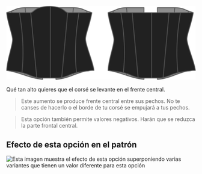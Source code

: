 ![La opción de ascenso frontal en la Catedral](./frontrise.svg)

Qué tan alto quieres que el corsé se levante en el frente central.

> Este aumento se produce frente central entre sus pechos. No te canses de hacerlo o el borde de tu corsé se empujará a tus pechos.

> Esta opción también permite valores negativos. Harán que se reduzca la parte frontal central.

## Efecto de esta opción en el patrón

![Esta imagen muestra el efecto de esta opción superponiendo varias variantes que tienen un valor diferente para esta opción](cathrin\_frontrise\_sample.svg "Efecto de esta opción en el patrón")
